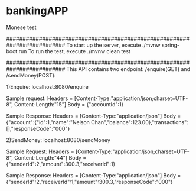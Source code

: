 # bankingAPP
 Monese test
 
 ##########################################################################
 To start up the server, execute ./mvnw spring-boot:run
 To run the test, execute ./mvnw clean test

 ##########################################################################
 This API contains two endpoint: /enquire(GET) and /sendMoney(POST):
 
 1)Enquire:
 localhost:8080/enquire
 
 Sample request:
          Headers = [Content-Type:"application/json;charset=UTF-8", Content-Length:"15"]
             Body = {"accountId":1}

Sample Response:
        Headers = [Content-Type:"application/json"]
             Body = {"account":{"id":1,"name":"Nelson Chan","balance":123.00},"transactions":[],"responseCode":"000"}

 
 2)SendMoney:
 localhost:8080/sendMoney
 
 Sample Request:
          Headers = [Content-Type:"application/json;charset=UTF-8", Content-Length:"44"]
             Body = {"senderId":2,"amount":300.3,"receiverId":1}
             
 Sample Response:
           Headers = [Content-Type:"application/json"]
            Body = {"senderId":2,"receiverId":1,"amount":300.3,"responseCode":"000"}
 
 
 
 
 
 
 
